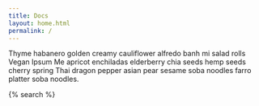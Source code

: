 ```yaml
---
title: Docs
layout: home.html
permalink: /
---
```


Thyme habanero golden creamy cauliflower alfredo banh mi salad rolls Vegan Ipsum Me apricot enchiladas elderberry chia seeds hemp seeds cherry spring Thai dragon pepper asian pear sesame soba noodles farro platter soba noodles.

{% search %}
